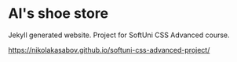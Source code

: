 # Al's shoe store
Jekyll generated website. Project for SoftUni CSS Advanced course.

https://nikolakasabov.github.io/softuni-css-advanced-project/
